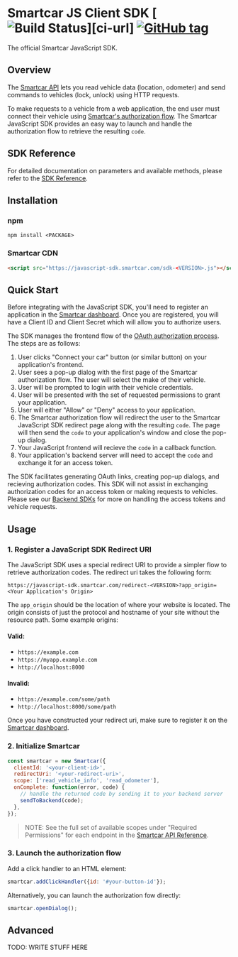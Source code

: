 # Smartcar JS Client SDK [![Build Status][ci-image]][ci-url] [![GitHub tag][tag-image]][tag-url]

The official Smartcar JavaScript SDK.

## Overview

The [Smartcar API](https://smartcar.com/docs) lets you read vehicle data
(location, odometer) and send commands to vehicles (lock, unlock) using HTTP requests.

To make requests to a vehicle from a web application, the end user must connect their vehicle using [Smartcar's authorization flow](https://smartcar.com/docs#authentication). The Smartcar JavaScript SDK provides an easy way to launch and handle the authorization flow to retrieve the resulting `code`.

## SDK Reference

For detailed documentation on parameters and available methods, please refer to
the [SDK Reference](doc/README.md).

## Installation

### npm

```shell
npm install <PACKAGE>
```

### Smartcar CDN

```html
<script src="https://javascript-sdk.smartcar.com/sdk-<VERSION>.js"></script>
```

## Quick Start

Before integrating with the JavaScript SDK, you'll need to register an application in the [Smartcar dashboard](https://dashboard.smartcar.com). Once you are registered, you will have a Client ID and Client Secret which will allow you to authorize users.

The SDK manages the frontend flow of the [OAuth authorization process](https://tools.ietf.org/html/rfc6749#section-4.1). The steps are as follows:

1. User clicks "Connect your car" button (or similar button) on your application's frontend.
2. User sees a pop-up dialog with the first page of the Smartcar authorization flow. The user will select the make of their vehicle.
3. User will be prompted to login with their vehicle credentials.
4. User will be presented with the set of requested permissions to grant your application.
5. User will either "Allow" or "Deny" access to your application.
6. The Smartcar authorization flow will redirect the user to the Smartcar JavaScript SDK redirect page along with the resulting `code`. The page will then send the `code` to your application's window and close the pop-up dialog.
7. Your JavaScript frontend will recieve the `code` in a callback function.
8. Your application's backend server will need to accept the `code` and exchange it for an access token. 

The SDK facilitates generating OAuth links, creating pop-up dialogs, and recieving authorization codes. This SDK will not assist in exchanging authorization codes for an access token or making requests to vehicles. Please see our [Backend SDKs](https://smartcar.com/docs#backend-sdks) for more on handling the access tokens and vehicle requests.

## Usage

### 1. Register a JavaScript SDK Redirect URI

The JavaScript SDK uses a special redirect URI to provide a simpler flow to retrieve authorization codes. The redirect uri takes the following form:

```
https://javascript-sdk.smartcar.com/redirect-<VERSION>?app_origin=<Your Application's Origin>
```

The `app_origin` should be the location of where your website is located. The origin consists of just the protocol and hostname of your site without the resource path. Some example origins:

#### Valid:
+ `https://example.com`
+ `https://myapp.example.com`
+ `http://localhost:8000`

#### Invalid:
+ `https://example.com/some/path`
+ `http://localhost:8000/some/path`

Once you have constructed your redirect uri, make sure to register it on the [Smartcar dashboard](https://dashboard.smartcar.com).

### 2. Initialize Smartcar

```javascript
const smartcar = new Smartcar({
  clientId: '<your-client-id>',
  redirectUri: '<your-redirect-uri>',
  scope: ['read_vehicle_info', 'read_odometer'],
  onComplete: function(error, code) {
    // handle the returned code by sending it to your backend server
    sendToBackend(code);
  },
});
```

> NOTE: See the full set of available scopes under "Required Permissions" for each endpoint in the [Smartcar API Reference](https://smartcar.com/docs#get-all-vehicles).

### 3. Launch the authorization flow

Add a click handler to an HTML element:

```javascript
smartcar.addClickHandler({id: '#your-button-id'});
```

Alternatively, you can launch the authorization fow directly:

```javascript
smartcar.openDialog();
```

## Advanced

TODO: WRITE STUFF HERE

[ci-image]: https://travis-ci.com/smartcar/javascript-sdk.svg?token=jMbuVtXPGeJMPdsn7RQ5&branch=master
[tag-url]: https://github.com/smartcar/javascript-sdk/tags
[tag-image]: https://img.shields.io/github/tag/smartcar/javascript-sdk.svg
